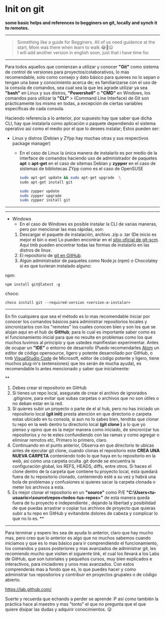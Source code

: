 # Init on git


**some basic helps and references to begginers on git, locally and synch it to remotes.**

--------------------------------------------------------------------------------------------------------------------------------------------------------------------------------
                                                                                                                                                             
                                                                                                                                                             
>  Something like a guide for Begginers. All of us need guidence at the start, Mom was there when learn to walk 😂🤩😛                                       
>  I will add another version in english soon, just that i have time for.                                                                                     
                                                                                                                                                                                                                                                                                                                                             
--------------------------------------------------------------------------------------------------------------------------------------------------------------------------------

Para todos aquellos que comienzan a utilizar y conocer **"Git"** como sistema de control de versiones para proyectos/colaborativos, lo mas recomendable, solo como consejo y dato básico para quienes no lo sepan o tengan una base y conocimiento acerca de; es familiarizarse con el uso de la consola de comandos, sea cual sea la que les agrade utilizar ya sea **"bash"** en Linux y sus distros, **"Powershell"** o **"CMD"** en Windows, los comandos para utilizar la **"CLI"** > (Command Line Interface) de Git son prácticamente los mismo en todas, a excepción de ciertas variables específicas de cada  consola.

Haciendo referencia a lo anterior, por supuesto hay que saber que dicha CLI, hay que instalarla como aplicación o paquete dependiendo el sistema operativo así como el medio por el que lo desees instalar; Estos pueden ser:

* Linux y distros (Debian y ZYpp hay muchas otras y sus respectivos package manager)
   * En el caso de Linux la única manera de instalarlo es por medio de la interface de comandos haciendo uso de administrador de paquetes __apt__ o __apt-get__ en el caso de sitemas Debian y __zypper__ en el caso de sistemas de bibliotecas ZYpp como es el caso de OpenSUSE
      
      ```bash
      sudo apt-get update && sudo apt-get upgrade  \
      sudo apt-get install git 
      ```
      ```bash
      sudo zypper update
      sudo zypper upgrade
      sudo zypper install git
      ```
--------------------------------------------------------------------------------------------------------------------------------------------------------------------------------
--------------------------------------------------------------------------------------------------------------------------------------------------------------------------------

* Windows 
   * En el caso de Windows es posible instalar la CLI de varias maneras, pero por mencionar las mas rápidas, son:
   1. Descargar el paquete de instalación, archivo .zip o .tar (De inicio es mejor el bin o exe) 
       Lo pueden encontrar en el [sitio oficial de git-scm](https://git-scm.com/). Aqui tmb pueden encontrar todas las formas de instalarlo en 
       las distros de linux.
    2. El repositorio de [git en GitHub](https://github.com/git/git).
    3. Algún administrador de paquetes como Node.js (npm) o Chocolatey si es que tuvieran instalado alguno:

npm:

    npm install git@latest -g
         
choco:      

    choco install git --required-version <version-a-instalar>
      
----------------------------------------------------------------------------------------------------------------------------------------------------------------------------------------------------------------------------------------------------------------------------------------------------------------------------------------------------------------

En fin cualquiera que sea el método es lo mas recomendable iniciar por conocer los comandos básicos para administrar repositorios locales y sincronizarlos con los "remotes" los cuales conocen bien y son los que se alojan aquí en el hub de  **GitHub**; para lo cual es importante saber como es el funcionamiento inicial para que no resulte en problemas como los que muchos tuvimos al principio y que ustedes manifiestan experimentar. 
Antes de ocupar un __"IDE"__ o entorno de desarrollo (Puedo recomendarles [Atom](https://github.com/atom/atom) un editor de código opensource, ligero y potente desarrollado por GitHub, o tmb [VisualStudio Code](https://code.visualstudio.com/Download) de Microsoft, editor de código potente y ligero, tiene muchos plug-in's (extensiones) que les serán de mucha ayuda), es recomendable lo antes mencionado y saber que inicialmente:

**
1. Debes crear el repositorio en GitHub
2. Si tienes un repo local, asegurate de crear el archivo de ignorados .gitignore, para evitar que subas carpetas o archivos que no son útiles o no deban estar en la red.
3. Si quieres subir un proyecto o parte de el al hub, pero no has iniciado un repositorio local __(git init)__ presta atención en que directorio o carpeta estas ubicado en tu consola, si aun no lo sabes bien, tendrás que clonar tu repo en la web dentro tu directorio local __(git clone <https url> <ssh url>)__ a lo que yo pienso y opino que es la mejor manera como iniciado, de sincronizar tus repositorios y no te estes confundiendo con las ramas y como agregar o eliminar remotos etc, Primero lo primero, claro. 
4. Continuando en el punto anterior, Observa en que directorio te ubicas antes de ejecutar git clone, cuando clonas el repositorio este **CREA UNA NUEVA CARPETA** conteniendo todo lo que haya en tu repositorio en la web, así como una carpeta oculta .git donde se encuentra la configuración global, los REFS, HEADS, diffs, entre otros. Si haces el clone dentro de la carpeta que contiene tu proyecto local, esta quedará fuera de tu repositorio clonado, conteniendo esté a su vez y habrá una bola de problemas y confusiones si quieres sacar la carpeta clonada o meter los archivos a esta. 
5. Es mejor clonar el repositorio en un __"source"__ como P/E  **"C:\\Users\<tu-usuario>\source\repos\<todos-tus-repos>"**  de esta manera queda fuera de tu proyecto e independiente , dejando la libertad y posibilidad de que puedas arrastrar o copiar tus archivos de proyecto que quieras subir a tu repo en GitHub y evitandote dolores de cabeza y complicar lo que no lo es.
**
  
--------------------------------------------------------------------------------------------------------------------------------------------------------------------------------

Para terminar y espero les sea de ayuda lo anterior, claro que hay mucho mas, pero creo que lo anterior es algo que no muchos sabemos cuando iniciamos y que es lo mas básico para ir comprendiendo el funcionamiento, los comandos y pasos posteriores y mas avanzados de administrar git, les recomiendo mucho que visiten el siguiente link, el cual los llevará a los Labs de GitHub, que son tutoriales y pequeños cursos, muy bien explicados e interactivos, para iniciadores y unos mas avanzados. Con estos comprenderás mas a fondo que es, lo que puedes hacer y como administrar tus repositorios y contribuir en proyectos grupales o de código abierto.

https://lab.github.com/

Suerte y recuerda que echando a perder se aprende :P así como también la práctica hace al maestro y mas "tonto" el que no pregunta que el que quiere disipar las dudas y adquirir conocimientos. 😛

